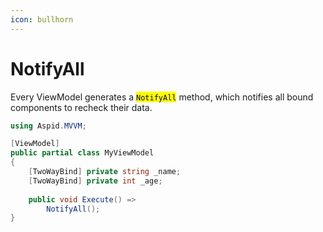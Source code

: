 ```yaml
---
icon: bullhorn
---
```


# NotifyAll

Every ViewModel generates a <mark style="color:$warning;">`NotifyAll`</mark> method, which notifies all bound components to recheck their data.

```csharp
using Aspid.MVVM;

[ViewModel]
public partial class MyViewModel
{
    [TwoWayBind] private string _name;
    [TwoWayBind] private int _age;
    
    public void Execute() =>
        NotifyAll();
}
```
